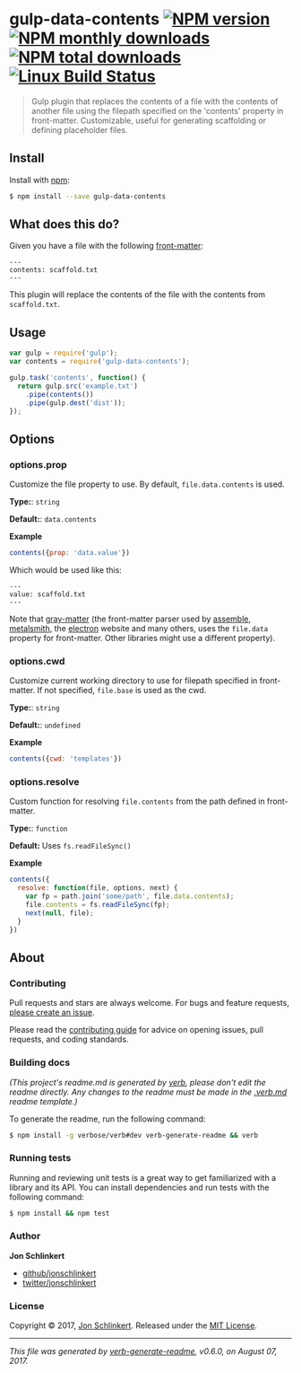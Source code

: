# gulp-data-contents [![NPM version](https://img.shields.io/npm/v/gulp-data-contents.svg?style=flat)](https://www.npmjs.com/package/gulp-data-contents) [![NPM monthly downloads](https://img.shields.io/npm/dm/gulp-data-contents.svg?style=flat)](https://npmjs.org/package/gulp-data-contents) [![NPM total downloads](https://img.shields.io/npm/dt/gulp-data-contents.svg?style=flat)](https://npmjs.org/package/gulp-data-contents) [![Linux Build Status](https://img.shields.io/travis/jonschlinkert/gulp-data-contents.svg?style=flat&label=Travis)](https://travis-ci.org/jonschlinkert/gulp-data-contents)

> Gulp plugin that replaces the contents of a file with the contents of another file using the filepath specified on the 'contents' property in front-matter. Customizable, useful for generating scaffolding or defining placeholder files.

## Install

Install with [npm](https://www.npmjs.com/):

```sh
$ npm install --save gulp-data-contents
```

## What does this do?

Given you have a file with the following [front-matter](https://github.com/jonschlinkert/gray-matter):

```
---
contents: scaffold.txt
---
```

This plugin will replace the contents of the file with the contents from `scaffold.txt`.

## Usage

```js
var gulp = require('gulp');
var contents = require('gulp-data-contents');

gulp.task('contents', function() {
  return gulp.src('example.txt')
    .pipe(contents())
    .pipe(gulp.dest('dist'));
});
```

## Options

### options.prop

Customize the file property to use. By default, `file.data.contents` is used.

**Type:**: `string`

**Default:**: `data.contents`

**Example**

```js
contents({prop: 'data.value'})
```

Which would be used like this:

```
---
value: scaffold.txt
---
```

Note that [gray-matter](https://github.com/jonschlinkert/gray-matter) (the front-matter parser used by [assemble](https://github.com/assemble/assemble), [metalsmith](https://github.com/segmentio/metalsmith), the [electron](https://github.com/electron-userland/electron-prebuilt) website and many others, uses the `file.data` property for front-matter. Other libraries might use a different property).

### options.cwd

Customize current working directory to use for filepath specified in front-matter. If not specified, `file.base` is used as the cwd.

**Type:**: `string`

**Default:**: `undefined`

**Example**

```js
contents({cwd: 'templates'})
```

### options.resolve

Custom function for resolving `file.contents` from the path defined in front-matter.

**Type:**: `function`

**Default:** Uses `fs.readFileSync()`

**Example**

```js
contents({
  resolve: function(file, options, next) {
    var fp = path.join('some/path', file.data.contents);
    file.contents = fs.readFileSync(fp);
    next(null, file);
  }
})
```

## About

### Contributing

Pull requests and stars are always welcome. For bugs and feature requests, [please create an issue](../../issues/new).

Please read the [contributing guide](.github/contributing.md) for advice on opening issues, pull requests, and coding standards.

### Building docs

_(This project's readme.md is generated by [verb](https://github.com/verbose/verb-generate-readme), please don't edit the readme directly. Any changes to the readme must be made in the [.verb.md](.verb.md) readme template.)_

To generate the readme, run the following command:

```sh
$ npm install -g verbose/verb#dev verb-generate-readme && verb
```

### Running tests

Running and reviewing unit tests is a great way to get familiarized with a library and its API. You can install dependencies and run tests with the following command:

```sh
$ npm install && npm test
```

### Author

**Jon Schlinkert**

* [github/jonschlinkert](https://github.com/jonschlinkert)
* [twitter/jonschlinkert](https://twitter.com/jonschlinkert)

### License

Copyright © 2017, [Jon Schlinkert](https://github.com/jonschlinkert).
Released under the [MIT License](LICENSE).

***

_This file was generated by [verb-generate-readme](https://github.com/verbose/verb-generate-readme), v0.6.0, on August 07, 2017._